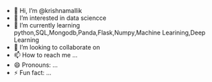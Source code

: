 - 👋 Hi, I’m @krishnamallik
- 👀 I’m interested in data sciencce
- 🌱 I’m currently learning python,SQL,Mongodb,Panda,Flask,Numpy,Machine Learining,Deep Learning
- 💞️ I’m looking to collaborate on 
- 📫 How to reach me ...
- 😄 Pronouns: ...
- ⚡ Fun fact: ...

<!---
krishnamallik/krishnamallik is a ✨ special ✨ repository because its `README.md` (this file) appears on your GitHub profile.
You can click the Preview link to take a look at your changes.
--->
